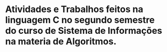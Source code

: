 # Atividades e Trabalhos feitos na linguagem C no segundo semestre do curso de Sistema de Informações na materia de Algoritmos.
